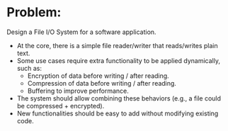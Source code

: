 # Problem:
Design a File I/O System for a software application.
- At the core, there is a simple file reader/writer that reads/writes plain text.
- Some use cases require extra functionality to be applied dynamically, such as:
    - Encryption of data before writing / after reading.
    - Compression of data before writing / after reading.
    - Buffering to improve performance.
- The system should allow combining these behaviors (e.g., a file could be compressed + encrypted).
- New functionalities should be easy to add without modifying existing code.